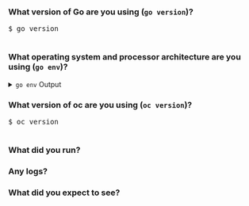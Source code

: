 <!--
Please answer these questions before submitting your issue. Thanks!
-->

### What version of Go are you using (`go version`)?

<pre>
$ go version

</pre>

### What operating system and processor architecture are you using (`go env`)?

<details><summary><code>go env</code> Output</summary><br><pre>
$ go env

</pre></details>

### What version of oc are you using (`oc version`)?

<pre>
$ oc version

</pre>

### What did you run?


### Any logs?


### What did you expect to see?


